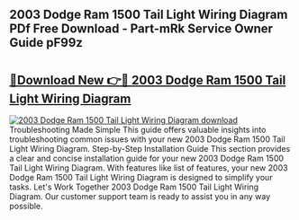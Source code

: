 ## 2003 Dodge Ram 1500 Tail Light Wiring Diagram PDf Free Download - Part-mRk Service Owner Guide pF99z

# <h2><a href="http://dfmskx.blite.top/?on=2003+Dodge+Ram+1500+Tail+Light+Wiring+Diagram">🔗Download New 👉🔴 2003 Dodge Ram 1500 Tail Light Wiring Diagram</a></h2>

[![2003 Dodge Ram 1500 Tail Light Wiring Diagram download](https://i.imgur.com/lujVjoI.png)](http://dfmskx.blite.top/?on=2003+Dodge+Ram+1500+Tail+Light+Wiring+Diagram)
Troubleshooting Made Simple This guide offers valuable insights into troubleshooting common issues with your new 2003 Dodge Ram 1500 Tail Light Wiring Diagram. Step-by-Step Installation Guide This section provides a clear and concise installation guide for your new 2003 Dodge Ram 1500 Tail Light Wiring Diagram. With features like list of features, your new 2003 Dodge Ram 1500 Tail Light Wiring Diagram is designed to simplify your tasks. Let's Work Together 2003 Dodge Ram 1500 Tail Light Wiring Diagram. Our customer support team is ready to assist you in any way possible.
